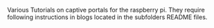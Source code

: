 Various Tutorials on captive portals for the raspberry pi. They require following instructions in blogs located in the subfolders README files.
